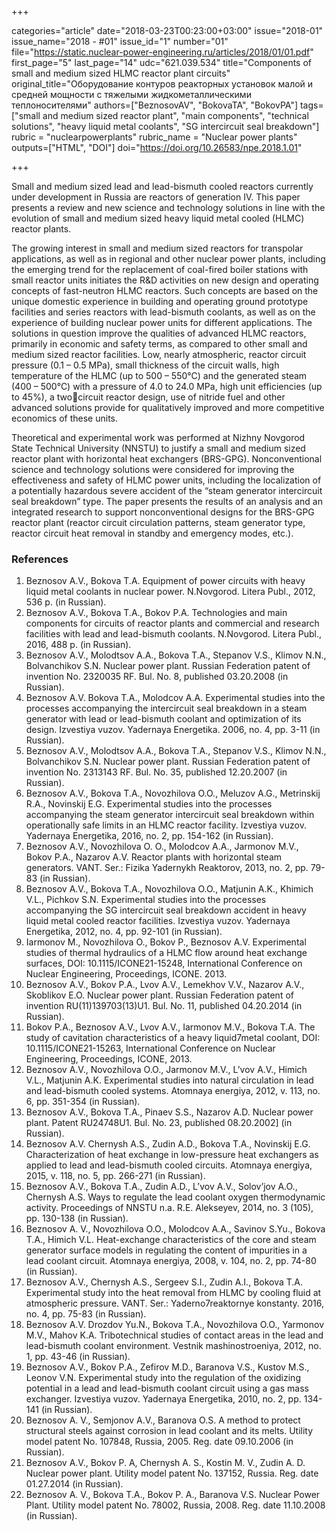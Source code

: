 +++

categories="article"
date="2018-03-23T00:23:00+03:00"
issue="2018-01"
issue_name="2018 - #01"
issue_id="1"
number="01"
file="https://static.nuclear-power-engineering.ru/articles/2018/01/01.pdf"
first_page="5"
last_page="14"
udc="621.039.534"
title="Components of small and medium sized HLMC reactor plant circuits"
original_title="Оборудование контуров реакторных установок малой и средней мощности с тяжелыми жидкометаллическими теплоносителями"
authors=["BeznosovAV", "BokovaTA", "BokovPA"]
tags=["small and medium sized reactor plant", "main components", "technical solutions", "heavy liquid metal coolants", "SG intercircuit seal breakdown"]
rubric = "nuclearpowerplants"
rubric_name = "Nuclear power plants"
outputs=["HTML", "DOI"]
doi="https://doi.org/10.26583/npe.2018.1.01"

+++

Small and medium sized lead and lead-bismuth cooled reactors currently under development in Russia are reactors of generation IV. This paper presents a review and new science and technology solutions in line with the evolution of small and medium sized heavy liquid metal cooled (HLMC) reactor plants.

The growing interest in small and medium sized reactors for transpolar applications, as well as in regional and other nuclear power plants, including the emerging trend for the replacement of coal-fired boiler stations with small reactor units initiates the R&D activities on new design and operating concepts of fast-neutron HLMC reactors. Such concepts are based on the unique domestic experience in building and operating ground prototype facilities and series reactors with lead-bismuth coolants, as well as on the experience of building nuclear power units for different applications. The solutions in question improve the qualities of advanced HLMC reactors, primarily in economic and safety terms, as compared to other small and medium sized reactor facilities. Low, nearly atmospheric, reactor circuit pressure (0.1 – 0.5 MPa), small thickness of the circuit walls, high temperature of the HLMC (up to 500 – 550°C) and the generated steam (400 – 500°C) with a pressure of 4.0 to 24.0 MPa, high unit efficiencies (up to 45%), a twocircuit reactor design, use of nitride fuel and other advanced solutions provide for qualitatively improved and more competitive economics of these units.

Theoretical and experimental work was performed at Nizhny Novgorod State Technical University (NNSTU) to justify a small and medium sized reactor plant with horizontal heat exchangers (BRS-GPG). Nonconventional science and technology solutions were considered for improving the effectiveness and safety of HLMC power units, including the localization of a potentially hazardous severe accident of the “steam generator intercircuit seal breakdown” type. The paper presents the results of an analysis and an integrated research to support nonconventional designs for the BRS-GPG reactor plant (reactor circuit circulation patterns, steam generator type, reactor circuit heat removal in standby and emergency modes, etc.).

### References

1. Beznosov A.V., Bokova T.A. Equipment of power circuits with heavy liquid metal coolants in nuclear power. N.Novgorod. Litera Publ., 2012, 536 p. (in Russian).
2. Beznosov A.V., Bokova T.A., Bokov P.A. Technologies and main components for circuits of reactor plants and commercial and research facilities with lead and lead-bismuth coolants. N.Novgorod. Litera Publ., 2016, 488 p. (in Russian).
3. Beznosov A.V., Molodtsov A.A., Bokova T.A., Stepanov V.S., Klimov N.N., Bolvanchikov S.N. Nuclear power plant. Russian Federation patent of invention No. 2320035 RF. Bul. No. 8, published 03.20.2008 (in Russian).
4. Beznosov A.V. Bokova T.A., Molodcov A.A. Experimental studies into the processes accompanying the intercircuit seal breakdown in a steam generator with lead or lead-bismuth coolant and optimization of its design. Izvestiya vuzov. Yadernaya Energetika. 2006, no. 4, pp. 3-11 (in Russian).
5. Beznosov A.V., Molodtsov A.A., Bokova T.A., Stepanov V.S., Klimov N.N., Bolvanchikov S.N. Nuclear power plant. Russian Federation patent of invention No. 2313143 RF. Bul. No. 35, published 12.20.2007 (in Russian).
6. Beznosov A.V., Bokova T.A., Novozhilova O.O., Meluzov A.G., Metrinskij R.A., Novinskij E.G. Experimental studies into the processes accompanying the steam generator intercircuit seal breakdown within operationally safe limits in an HLMC reactor facility. Izvestiya vuzov. Yadernaya Energetika, 2016, no. 2, pp. 154-162 (in Russian).
7. Beznosov A.V., Novozhilova O. O., Molodcov A.A., Jarmonov M.V., Bokov P.A., Nazarov A.V. Reactor plants with horizontal steam generators. VANT. Ser.: Fizika Yadernykh Reaktorov, 2013, no. 2, pp. 79-83 (in Russian).
8. Beznosov A.V., Bokova T.A., Novozhilova O.O., Matjunin A.K., Khimich V.L., Pichkov S.N. Experimental studies into the processes accompanying the SG intercircuit seal breakdown accident in heavy liquid metal cooled reactor facilities. Izvestiya vuzov. Yadernaya Energetika, 2012, no. 4, pp. 92-101 (in Russian).
9. Iarmonov M., Novozhilova O., Bokov P., Beznosov A.V. Experimental studies of thermal hydraulics of a HLMC flow around heat exchange surfaces, DOI: 10.1115/ICONE21-15248, International Conference on Nuclear Engineering, Proceedings, ICONE. 2013.
10. Beznosov A.V., Bokov P.A., Lvov A.V., Lemekhov V.V., Nazarov A.V., Skoblikov E.O. Nuclear power plant. Russian Federation patent of invention RU(11)139703(13)U1. Bul. No. 11, published 04.20.2014 (in Russian).
11. Bokov P.A., Beznosov A.V., Lvov A.V., Iarmonov M.V., Bokova T.A. The study of cavitation characteristics of a heavy liquid7metal coolant, DOI: 10.1115/ICONE21-15263, International Conference on Nuclear Engineering, Proceedings, ICONE, 2013.
12. Beznosov A.V., Novozhilova O.O., Jarmonov M.V., L’vov A.V., Himich V.L., Matjunin A.K. Experimental studies into natural circulation in lead and lead-bismuth cooled systems. Atomnaya energiya, 2012, v. 113, no. 6, pp. 351-354 (in Russian).
13. Beznosov A.V., Bokova T.A., Pinaev S.S., Nazarov A.D. Nuclear power plant. Patent RU24748U1. Bul. No. 23, published 08.20.2002] (in Russian).
14. Beznosov A.V. Chernysh A.S., Zudin A.D., Bokova T.A., Novinskij E.G. Characterization of heat exchange in low-pressure heat exchangers as applied to lead and lead-bismuth cooled circuits. Atomnaya energiya, 2015, v. 118, no. 5, pp. 266-271 (in Russian).
15. Beznosov A.V., Bokova T.A., Zudin A.D., L’vov A.V., Solov’jov A.O., Chernysh A.S. Ways to regulate the lead coolant oxygen thermodynamic activity. Proceedings of NNSTU n.a. R.E. Alekseyev, 2014, no. 3 (105), pp. 130-138 (in Russian).
16. Beznosov A. V., Novozhilova O.O., Molodcov A.A., Savinov S.Yu., Bokova T.A., Himich V.L. Heat-exchange characteristics of the core and steam generator surface models in regulating the content of impurities in a lead coolant circuit. Atomnaya energiya, 2008, v. 104, no. 2, pp. 74-80 (in Russian).
17. Beznosov A.V., Chernysh A.S., Sergeev S.I., Zudin A.I., Bokova T.A. Experimental study into the heat removal from HLMC by cooling fluid at atmospheric pressure. VANT. Ser.: Yaderno7reaktornye konstanty. 2016, no. 4, pp. 75-83 (in Russian).
18. Beznosov A.V. Drozdov Yu.N., Bokova T.A., Novozhilova O.O., Yarmonov M.V., Mahov K.A. Tribotechnical studies of contact areas in the lead and lead-bismuth coolant environment. Vestnik mashinostroeniya, 2012, no. 1, pp. 43-46 (in Russian).
19. Beznosov A.V., Bokov P.A., Zefirov M.D., Baranova V.S., Kustov M.S., Leonov V.N. Experimental study into the regulation of the oxidizing potential in a lead and lead-bismuth coolant circuit using a gas mass exchanger. Izvestiya vuzov. Yadernaya Energetika, 2010, no. 2, pp. 134-141 (in Russian).
20. Beznosov A. V., Semjonov A.V., Baranova O.S. A method to protect structural steels against corrosion in lead coolant and its melts. Utility model patent No. 107848, Russia, 2005. Reg. date 09.10.2006 (in Russian).
21. Beznosov A.V., Bokov P. A, Chernysh A. S., Kostin M. V., Zudin A. D. Nuclear power plant. Utility model patent No. 137152, Russia. Reg. date 01.27.2014 (in Russian).
22. Beznosov A. V., Bokova T.A., Bokov P. A., Baranova V.S. Nuclear Power Plant. Utility model patent No. 78002, Russia, 2008. Reg. date 11.10.2008 (in Russian).
